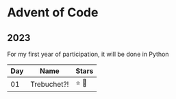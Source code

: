 # Advent of Code
## 2023
For my first year of participation, it will be done in Python

| Day | Name        | Stars |
| --- | ----------- | ----- |
| 01  | Trebuchet?! | :star: :star2:  |
